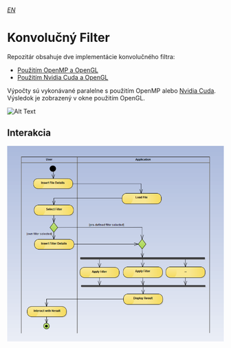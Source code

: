 *[EN](README.md)*

# Konvolučný Filter

Repozitár obsahuje dve implementácie konvolučného filtra:
- [Použitím OpenMP a OpenGL](https://github.com/jozef17/Convolution-Filter/tree/master/ConvolutionFilterWithOpenMPandOpenGL)
- [Použitím Nvidia Cuda a OpenGL](https://github.com/jozef17/Convolution-Filter/tree/master/ConvolutionWithCudaandOpenGL)

Výpočty sú vykonávané paralelne s použitím OpenMP alebo [Nvidia Cuda](http://www.nvidia.com/object/cuda_home_new.html). Výsledok je zobrazený v okne použitím OpenGL.

![Alt Text](https://github.com/jozef17/Convolution-Filter/blob/master/demo.gif)


## Interakcia

![Activity](https://github.com/jozef17/Convolution-Filter/blob/master/activity.png)
